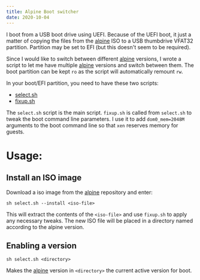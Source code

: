 ```yaml
---
title: Alpine Boot switcher
date: 2020-10-04
---
```


I boot from a USB boot drive using UEFI.  Because of the UEFI boot,
it just a matter of copying the files from the [alpine][alpine]
ISO to a USB thumbdrive VFAT32 partition.  Partition may be set to
EFI (but this doesn't seem to be required).

Since I would like to switch between different [alpine][alpine] versions,
I wrote a script to let me have multiple [alpine][alpine] versions and
switch between them.  The boot partition can be kept `ro` as the script
will automatically remount `rw`.

In your boot/EFI partition, you need to have these two scripts:

- [select.sh](https://github.com/alejandroliu/0ink.net/blob/master/snippets/alpine-boot-switcher/select.sh)
- [fixup.sh](https://github.com/alejandroliu/0ink.net/blob/master/snippets/alpine-boot-switcher/fixup.sh)

The `select.sh` script is the main script.  `fixup.sh` is called from
`select.sh` to tweak the boot command line parameters.  I use it to add
`dom0_mem=2048M` arguments to the boot command line so that `xen`
reserves memory for guests.

# Usage:

## Install an ISO image

Download a iso image from the [alpine][alpine] repository and enter:

```
sh select.sh --install <iso-file>
```

This will extract the contents of the `<iso-file>` and use `fixup.sh`
to apply any necessary tweaks.  The new ISO file will be placed
in a directory named according to the alpine version.


## Enabling a version

```
sh select.sh <directory>
```

Makes the [alpine][alpine] version in `<directory>` the current active
version for boot.



[alpine]: https://alpinelinux.org/

